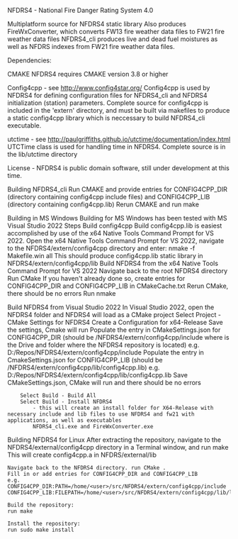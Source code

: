 NFDRS4 - National Fire Danger Rating System 4.0

Multiplatform source for NFDRS4 static library
Also produces FireWxConverter, which converts FW13 fire weather data files to FW21 fire weather data files
NFDRS4_cli produces live and dead fuel moistures as well as NFDRS indexes from FW21 fire weather data files.

Dependencies:

CMAKE
 NFDRS4 requires CMAKE version 3.8 or higher

Config4cpp - see http://www.config4star.org/
 Config4cpp is used by NFDRS4 for defining configuration files for NFDRS4_cli and NFDRS4 initialization (station) parameters. 
 Complete source for config4cpp is included in the 'extern' directory, and must be built via makefiles to produce a static config4cpp library which is neccessary to build NFDRS4_cli executable.

utctime - see http://paulgriffiths.github.io/utctime/documentation/index.html
 UTCTime class is used for handling time in NFDRS4. Complete source is in the lib/utctime directory

License - NFDRS4 is public domain software, still under development at this time.

Building NFDRS4_cli
 Run CMAKE and provide entries for CONFIG4CPP_DIR (directory containing config4cpp include files) and CONFIG4CPP_LIB (directory containing config4cpp.lib)
 Rerun CMAKE and run make


Building in MS Windows
 Building for MS Windows has been tested with MS Visual Studio 2022
 Steps
 Build config4cpp
	Build config4cpp.lib is easiest accomplished by use of the x64 Native Tools Command Prompt for VS 2022. Open the x64 Native Tools Command Prompt for VS 2022,
	navigate to the NFDRS4/extern/config4cpp directory and enter: nmake -f Makefile.win all 
	This should produce config4cpp.lib static library in NFDRS4/extern/config4cpp/lib
 Build NFDRS4 from the x64 Native Tools Command Prompt for VS 2022
	Navigate back to the root NFDRS4 directory
	Run CMake
		If you haven't already done so, create entries for CONFIG4CPP_DIR and CONFIG4CPP_LIB in CMakeCache.txt
	Rerun CMake, there should be no errors
	Run nmake

Build NFDRS4 from Visual Studio 2022
	In Visual Studio 2022, open the NFDRS4 folder and NFDRS4 will load as a CMake project
	Select Project - CMake Settings for NFDRS4
		Create a Configuration for x64-Release
		Save the settings, Cmake will run
		Populate the entry in CMakeSettings.json for CONFIG4CPP_DIR 
			(should be <repo location>/NFDRS4/extern/config4cpp/include where <repo location> is the Drive and folder where the NFDRS4 repository is located)
			e.g. D:/Repos/NFDRS4/extern/config4cpp/include
		Populate the entry in CmakeSettings.json for CONFIG4CPP_LIB
			(should be <repo location>/NFDRS4/extern/config4cpp/lib/config4cpp.lib)
			e.g. D:/Repos/NFDRS4/extern/config4cpp/lib/config4cpp.lib
		Save CMakeSettings.json, CMake will run and there should be no errors

		Select Build - Build All
		Select Build - Install NFDRS4
			- this will create an install folder for X64-Release with necessary include and lib files to use NFDRS4 and fw21 with applications, as well as executables
			NFDRS4_cli.exe and FireWxConverter.exe

Building NFDRS4 for Linux
	After extracting the repository, navigate to the NFDRS4/external/config4cpp directory in a Terminal window, and run make
		This will create config4cpp.a in NFDRS/external/lib

	Navigate back to the NFDRS4 directory. run CMake .
	Fill in or add entries for CONFIG4CPP_DIR and CONFIG4CPP_LIB
	e.g.
	CONFIG4CPP_DIR:PATH=/home/<user>/src/NFDRS4/extern/config4cpp/include
	CONFIG4CPP_LIB:FILEPATH=/home/<user>/src/NFDRS4/extern/config4cpp/lib/libconfig4cpp.a

	Build the repository:
	run make

	Install the repository:
	run sudo make install